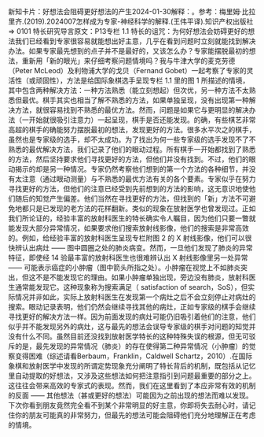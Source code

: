 

新知卡片：好想法会阻碍更好想法的产生2024-01-30解释：。参考：梅里姆·比拉里齐.(2019).2024007怎样成为专家-神经科学的解释.(王伟平译).知识产权出版社 => 0101 特长研究导言原文：P13专栏 1.1 特长的诅咒：为何好想法会妨碍更好的想法我们已经看到专家很容易就能想出好主意，几乎在看到问题时立刻就能找到解决办法。如果专家最先想到的点子并不是最好的，又该怎么办？专家能摆脱最初的想法，重新用「新的眼光」来仔细考察问题情境吗？我与牛津大学的麦克劳德（Peter McLeod）及利物浦大学的戈贝（Fernand Gobet）一起考察了专家的灵活性（或顽固性），方法是给国际象棋选手呈现专栏 1.1 里的图 1 所描述的情境，其中包含两种解决方法：一种方法熟悉（能立刻想起）但次优，另一种方法不太熟悉但最优。棋手其实也相当了解不熟悉的方法，如果单独呈现，没有出现第一种解决方法，就很容易找到不熟悉的最优方法。然而，问题是如果它与更明显的解决办法（一开始就很吸引注意力）一起呈现，棋手是否还能发现。的确，有些棋艺非常高超的棋手的确能努力摆脱最初的想法，发现更好的方法。很多水平次之的棋手，虽然也是专家级的选手，却不太成功。为了找出为何一些专家级的选手发现不了不熟悉的最优解决方法，我们记录了他们的眼动过程。所有棋手一开始都找到了熟悉的方法，然后坚持要求他们寻找更好的方法，但他们并没有找到。不过，他们的眼动揭示的却是另一种情况。专家仍然考察他们想到的第一个方法的各种细节，并没有太注意（通过眼动测量）与不熟悉的最优方法有关的各个要素。专家似乎在努力寻找更好的方法，但他们的注意已经受到先前想到的方法的影响，这无意识地使他们随后的知觉产生偏差。他们当然在寻找更好的方法，但找到的「新」方法不可避免地都只是已发现的老方法的花样翻新。类似的现象在放射医学也曾发现过。正如我们所论证的，经验丰富的放射科医生的特长确实令人瞩目，因为他们只要一瞥就能发现大部分异常情况，如果要求他们搜索放射线影像，他们的搜索是非常高效的。例如，给经验丰富的放射科医生呈现专栏附图 2 的 X 射线影像，他们可以很快辨认出病灶 —— 图中圆圈之处的肺炎病变。然而，一旦他们发现了肺炎的异常特征，即使经 14 验最丰富的放射科医生也很难辨认出 X 射线影像里另一处异常 —— 可能表示癌症的小肿瘤（图中箭头所指之处）。小肿瘤在视觉上不如肺炎突出，但这不是不能发现它的理由。如果小肿瘤单独出现，旁边没有肺炎，放射科医生通常能发现它。这种现象称为搜索满足（ satisfaction of search，SoS），但实际情况并非如此，实际上放射科医生在发现第一个病灶之后不会立刻停止对病灶的搜索。眼动记录表明，他们仍然会继续寻找其他的病灶，正如专家级的棋手会继续寻找更好的解决方法一样。因为前面发现的病灶可能仍旧吸引着他们的注意，他们似乎并不能发现另外的病灶，这与最先的想法会误导专家级的棋手对问题的知觉并没有什么不同。虽然目前还没找到放射医学特长的这种特殊失误的根源，但无可驳斥的是，最先发现的异常情况（肺炎）的存在使得第二种异常情况（小肿瘤）的觉察变得困难（综述请看Berbaum，Franklin，Caldwell Schartz，2010）.在国际象棋和放射医学中发现的所谓定势现象充分阐明了特长背后的机制，既包括从记忆里自动提取的好想法，又涉及这些想法如何把注意指引到问题最重要的部分之上。这往往会带来高效的专家式的表现。然而，我们在这里看到了本应非常有效的机制的反面 —— 其他想法（甚或更好的想法）可能因为之前出现的想法而难以发现。下次你看到朋友竟然完全看不到某个非常明显的好主意，你即将失去耐心时，请记住你的朋友可能真的非常努力，但最先的想法可能会阻碍他们充分地理解正在考虑的情境。